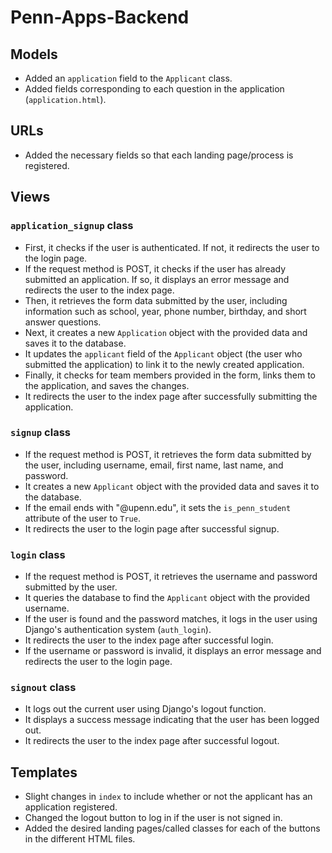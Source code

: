 # Penn-Apps-Backend

## Models

- Added an `application` field to the `Applicant` class.
- Added fields corresponding to each question in the application (`application.html`).

## URLs

- Added the necessary fields so that each landing page/process is registered.

## Views

### `application_signup` class

- First, it checks if the user is authenticated. If not, it redirects the user to the login page.
- If the request method is POST, it checks if the user has already submitted an application. If so, it displays an error message and redirects the user to the index page.
- Then, it retrieves the form data submitted by the user, including information such as school, year, phone number, birthday, and short answer questions.
- Next, it creates a new `Application` object with the provided data and saves it to the database.
- It updates the `applicant` field of the `Applicant` object (the user who submitted the application) to link it to the newly created application.
- Finally, it checks for team members provided in the form, links them to the application, and saves the changes.
- It redirects the user to the index page after successfully submitting the application.

### `signup` class

- If the request method is POST, it retrieves the form data submitted by the user, including username, email, first name, last name, and password.
- It creates a new `Applicant` object with the provided data and saves it to the database.
- If the email ends with "@upenn.edu", it sets the `is_penn_student` attribute of the user to `True`.
- It redirects the user to the login page after successful signup.

### `login` class

- If the request method is POST, it retrieves the username and password submitted by the user.
- It queries the database to find the `Applicant` object with the provided username.
- If the user is found and the password matches, it logs in the user using Django's authentication system (`auth_login`).
- It redirects the user to the index page after successful login.
- If the username or password is invalid, it displays an error message and redirects the user to the login page.

### `signout` class

- It logs out the current user using Django's logout function.
- It displays a success message indicating that the user has been logged out.
- It redirects the user to the index page after successful logout.

## Templates

- Slight changes in `index` to include whether or not the applicant has an application registered.
- Changed the logout button to log in if the user is not signed in.
- Added the desired landing pages/called classes for each of the buttons in the different HTML files.
